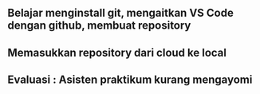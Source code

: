 ## Belajar menginstall git, mengaitkan VS Code dengan github, membuat repository
## Memasukkan repository dari cloud ke local
## Evaluasi : Asisten praktikum kurang mengayomi